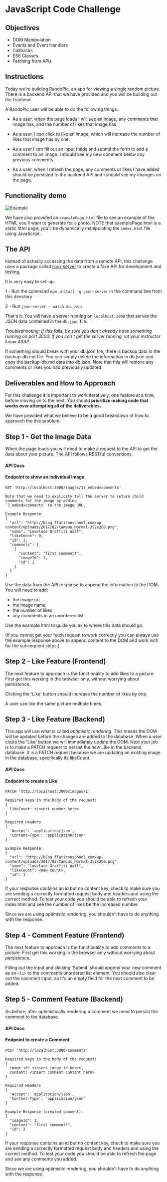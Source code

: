 # JavaScript Code Challenge

## Objectives

- DOM Manipulation
- Events and Event Handlers
- Callbacks
- ES6 Classes
- Fetching from APIs

## Instructions

Today we're building RandoPic, an app for viewing a single random picture. There is a backend API that we have provided and you will be building out the frontend.

A RandoPic user will be able to do the following things:

  - As a user, when the page loads I will see an image, any comments that image has, and the number of likes that image has.

  - As a user, I can click to like an image, which will increase the number of likes that image has by one.

  - As a user I can fill out an input fields and submit the form to add a comment to an image. I should see my new comment below any previous comments.

  - As a user, when I refresh the page, any comments or likes I have added should be persisted to the backend API and I should see my changes on the page.

## Functionality demo
  ![Example](./animated_challenge_example.gif "Example Functionality")

We have also provided an `examplePage.html` file to see an example of the HTML you'll want to generate for a photo. NOTE that examplePage.html is a static html page; you'll be dynamically manipulating the `index.html` file using JavaScript.

## The API

Instead of actually accessing the data from a remote API, this challenge uses a package called [json-server](https://github.com/typicode/json-server) to create a fake API for development and testing.

It is very easy to set-up.

1 - Run the command `npm install -g json-server` in the command line from this directory

2 - Run  `json-server --watch db.json`

That's it. You will have a server running on `localhost:3000` that serves the JSON data contained in the `db.json` file.

*Troubleshooting: If this fails, be sure you don't already have something running on port 3000.
If you can't get the server running, let your instructor know ASAP.*

If something should break with your db.json file, there is backup data in the backup-db.md file. You can simply delete the information in db.json and copy the backup-db.md data into db.json. Note that this will remove any comments or likes you had previously updated.


## Deliverables and How to Approach

For this challenge it is important to work iteratively, one feature at a time, before moving on to the next. You should **prioritize making code that works over attempting all of the deliverables.**

We have provided what we believe to be a good breakdown of how to approach the this problem.

## Step 1 - Get the Image Data

When the page loads you will need to make a request to the API to get the data about your picture. The API follows RESTful conventions.

#### API Docs
#### Endpoint to show an individual Image
```
GET 'http://localhost:3000/images/1?_embed=comments'

Note that we need to explicity tell the server to return child comments for the image by adding
`?_embed=comments` to the image URL.

Example Response:
{
  "url": "http://blog.flatironschool.com/wp-content/uploads/2017/02/Campus_Normal-352x200.png",
  "name": "Lovelace Graffiti Wall",
  "likeCount": 0,
  "id": 1,
  "comments": [
    {
      "content": "first comment!",
      "imageId": 1,
      "id": 1
    }
  ]
}
```

Use the data from the API response to append the information to the DOM. You will need to add:

- the image url
- the image name
- the number of likes
- any comments in an unordered list

Use the example html to guide you as to where this data should go.

(If you cannot get your fetch request to work correctly you can always use the example response above to append content to the DOM and work with for the subsequent steps.)

## Step 2 - Like Feature (Frontend)

The next feature to approach is the functionality to add likes to a picture. First get this working in the browser only, without worrying about persistence.

Clicking the 'Like' button should increase the number of likes by one.

A user can like the same picture multiple times.

## Step 3 - Like Feature (Backend)

This app will use what is called *optimistic rendering*. This means the DOM will be updated before the changes are added to the database.  When a user clicks the 'Like' button we will immediately update the DOM.  Next your job is to make a PATCH request to persist the new Like in the backend database. It is a PATCH request because we are updating an existing image in the database, specifically its likeCount.

#### API Docs
#### Endpoint to create a Like
```
PATCH 'http://localhost:3000/images/1'

Required keys in the body of the request:
{
  likeCount: <insert number here>
}

Required Headers
{
  'Accept': 'application/json',
  'Content-Type': 'application/json'
}

Example Response:
{
  "url": "http://blog.flatironschool.com/wp-content/uploads/2017/02/Campus_Normal-352x200.png",
  "name": "Lovelace Graffiti Wall",
  "likeCount": <new count>,
  "id": 1
}
```
If your response contains an id but no content key, check to make sure you are sending a correctly formatted request body and headers and using the correct method. To test your code you should be able to refresh your index.html and see the number of likes be the increased number.

Since we are using optimistic rendering, you shouldn't have to do anything with the response.

## Step 4 - Comment Feature (Frontend)

The next feature to approach is the functionality to add comments to a picture. First get this working in the browser only without worrying about persistence.

Filling out the input and clicking 'Submit' should append your new comment as an `<li>` to the comments unordered list element. You should also clear out the comment input, so it's an empty field for the next comment to be added.

## Step 5 - Comment Feature (Backend)

As before, after optimistically rendering a comment we need to persist the comment to the database.

#### API Docs
#### Endpoint to create a Comment
```
POST 'http://localhost:3000/comments'

Required keys in the body of the request:
{
  image_id: <insert image id here>,
  content: <insert comment content here>
}

Required Headers
{
  'Accept': 'application/json',
  'Content-Type': 'application/json'
}

Example Response (created comment):
{
  "imageId": 1,
  "content": "first comment!",
  "id": 2
}
```
If your response contains an id but no content key, check to make sure you are sending a correctly formatted request body and headers and using the correct method. To test your code you should be able to refresh the page and see any comments you added.

Since we are using optimistic rendering, you shouldn't have to do anything with the response.

